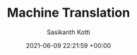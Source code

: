 ---
layout: post
title:  "Machine Translation"
date:   2021-06-09 22:21:59 +00:00
image: /images/Machine_Translation.png 
categories: Thesis
venue: IIT Jodhpur
course: "CSL7340: Natural Language Processing"
author: "Sasikanth Kotti"
authors: "<strong>Sasikanth Kotti*</strong>, Nikhila Dhulipalla, Adhun Thalekkara"
report: /pdfs/Project_Report_NLP.pdf
presentation: /pdfs/Presentation_NLP.pdf
---